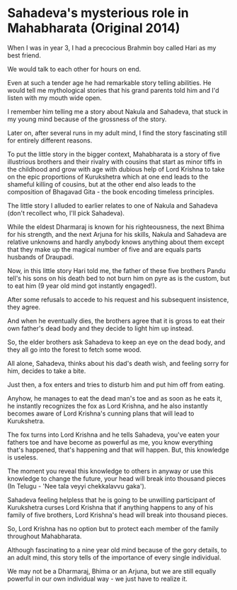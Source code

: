 # Sahadeva's mysterious role in Mahabharata (Original 2014)


When I was in year 3, I had a precocious Brahmin boy called Hari as my best friend. 

We would talk to each other for hours on end. 

Even at such a tender age he had remarkable story telling abilities. 
He would tell me mythological stories that his grand parents told him and I'd listen with my mouth wide open. 

I remember him telling me a story about Nakula and Sahadeva, that stuck in my young mind because of the grossness of the story. 

Later on, after several runs in my adult mind, I find the story fascinating still for entirely different reasons.

To put the little story in the bigger context, Mahabharata is a story of five illustrious brothers and their rivalry with cousins that start as minor tiffs in the childhood and grow with age with dubious help of Lord Krishna to take on the epic proportions of Kurukshetra which at one end leads to the shameful killing of cousins, but at the other end also leads to the composition of Bhagavad Gita - the book encoding timeless principles.

The little story I alluded to earlier relates to one of Nakula and Sahadeva (don't recollect who, I'll pick Sahadeva). 

While the eldest Dharmaraj is known for his righteousness, the next Bhima for his strength, and the next Arjuna for his skills, Nakula and Sahadeva are relative unknowns and hardly anybody knows anything about them except that they make up the magical number of five and are equals parts husbands of Draupadi.

Now, in this little story Hari told me, the father of these five brothers Pandu tell's his sons on his death bed to not burn him on pyre as is the custom, but to eat him (9 year old mind got instantly engaged!). 

After some refusals to accede to his request and his subsequent insistence, they agree. 

And when he eventually dies, the brothers agree that it is gross to eat their own father's dead body and they decide to light him up instead.

So, the elder brothers ask Sahadeva to keep an eye on the dead body, and they all go into the forest to fetch some wood. 

All alone, Sahadeva, thinks about his dad's death wish, and feeling sorry for him, decides to take a bite. 

Just then, a fox enters and tries to disturb him and put him off from eating. 

Anyhow, he manages to eat the dead man's toe and as soon as he eats it, he instantly recognizes the fox as Lord Krishna, and he also instantly becomes aware of Lord Krishna's cunning plans that will lead to Kurukshetra.

The fox turns into Lord Krishna and he tells Sahadeva, you've eaten your fathers toe and have become as powerful as me, you know everything that's happened, that's happening and that will happen. 
But, this knowledge is useless. 

The moment you reveal this knowledge to others in anyway or use this knowledge to change the future, your head will break into thousand pieces (In Telugu - 'Nee tala veyyi chekkalavvu gaka'). 

Sahadeva feeling helpless that he is going to be unwilling participant of Kurukshetra curses Lord Krishna that if anything happens to any of his family of five brothers, Lord Krishna's head will break into thousand pieces. 

So, Lord Krishna has no option but to protect each member of the family throughout Mahabharata.

Although fascinating to a nine year old mind because of the gory details, to an adult mind, this story tells of the importance of every single individual. 

We may not be a Dharmaraj, Bhima or an Arjuna, but we are still equally powerful in our own individual way - we just have to realize it. 
